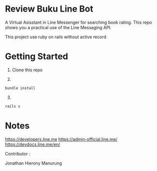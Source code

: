 # Review Buku Line Bot

A Virtual Asisstant in Line Messenger for searching book rating.
This repo shows you a practical use of the Line Messaging API.

This project use ruby on rails without active record

# Getting Started

1. Clone this repo

2. 
```bash
bundle install
```

3. 
```bash
rails s
```

# Notes

https://developers.line.me
https://admin-official.line.me/
https://devdocs.line.me/en/


Contributor : 

Jonathan
Hierony Manurung
